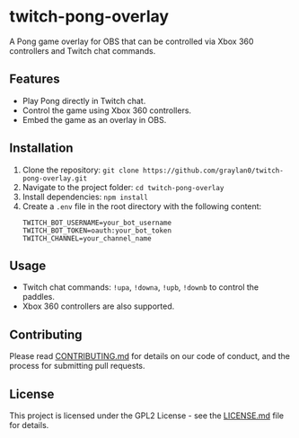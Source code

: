 # twitch-pong-overlay
A Pong game overlay for OBS that can be controlled via Xbox 360 controllers and Twitch chat commands.

## Features

- Play Pong directly in Twitch chat.
- Control the game using Xbox 360 controllers.
- Embed the game as an overlay in OBS.

## Installation

1. Clone the repository: `git clone https://github.com/graylan0/twitch-pong-overlay.git`
2. Navigate to the project folder: `cd twitch-pong-overlay`
3. Install dependencies: `npm install`
4. Create a `.env` file in the root directory with the following content:
   ```env
   TWITCH_BOT_USERNAME=your_bot_username
   TWITCH_BOT_TOKEN=oauth:your_bot_token
   TWITCH_CHANNEL=your_channel_name
## Usage

- Twitch chat commands: `!upa`, `!downa`, `!upb`, `!downb` to control the paddles.
- Xbox 360 controllers are also supported.

## Contributing

Please read [CONTRIBUTING.md](CONTRIBUTING.md) for details on our code of conduct, and the process for submitting pull requests.

## License

This project is licensed under the GPL2 License - see the [LICENSE.md](LICENSE.md) file for details.
